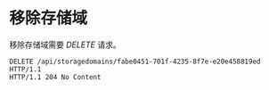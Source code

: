 # 移除存储域

移除存储域需要 *DELETE* 请求。

                
    DELETE /api/storagedomains/fabe0451-701f-4235-8f7e-e20e458819ed HTTP/1.1
    HTTP/1.1 204 No Content

              

